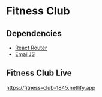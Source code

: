 
# Fitness Club


## Dependencies

 - [React Router](https://reactrouter.com/en/main)
 - [EmailJS](https://www.emailjs.com/)


## Fitness Club Live

https://fitness-club-1845.netlify.app
